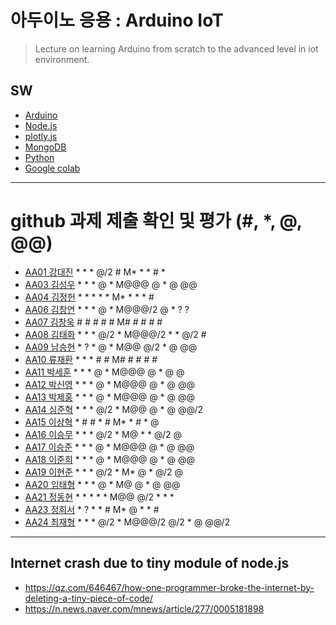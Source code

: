 # 아두이노 응용 : Arduino IoT
> Lecture on learning Arduino from scratch to the advanced level in iot environment.

## SW
- [Arduino](https://www.arduino.cc/)
- [Node.js](https://nodejs.org/ko/)
- [plotly.js](https://plot.ly/)
- [MongoDB](https://www.mongodb.com/download-center#community)
- [Python](https://www.anaconda.com)
- [Google colab](https://colab.research.google.com/)
---

# github 과제 제출 확인 및 평가 (#, *, @, @@)
- [AA01	강대진](https://github.com/ijdaejin/aa01) * * * @/2 # M* * * # *
- [AA03	김성우](https://github.com/Gukdoli/AA03) * * * @ * M@@@ @ * @ @@
- [AA04	김정헌](https://github.com/jhkedwardkim/AA04) * * * * * M* * * * #
- [AA06	김창연](https://github.com/ckddus/AA06) * * * @ * M@@@/2 @ * ? ? 
- [AA07	김창욱](https://github.com/HM0007/AA07) # # # # # M# # # # #
- [AA08	김태화](https://github.com/TAaHwa/AA08) * * * @/2 * M@@@/2 * * @/2 #
- [AA09 남승현](https://github.com/nam0914/AA09) * ? * @ * M@@ @/2 * @ @@ 
- [AA10	류재환](https://github.com/jaeHwanRy/AA10) * * * # # M# # # # #
- [AA11	박세훈](https://github.com/uoooyas/AA11) * * * @ * M@@@ @ * @ @
- [AA12	박신영](https://github.com/zachpaul7/AA12) * * * @ * M@@@ @ * @ @@
- [AA13 박제홍](https://github.com/qkrwpghd27/AA13) * * * @ * M@@@ @ * @ @@
- [AA14	심준혁](https://github.com/dsfaewf/AA14) * * * @/2 * M@@ @ * @ @@/2
- [AA15	이상혁](http://www.github.com/bsang50005/aa15) * # # * # M* * # * @ 
- [AA16	이승무](https://github.com/LSeungMOO/AA16) * * * @/2 * M@ * * @/2 @
- [AA17	이승준](https://github.com/q1w2e3r4god/AA17) * * * @ * M@@@ @ * @ @@
- [AA18	이준희](https://github.com/LJunHee/AA18) * * * @ * M@@@ @ * @ @@
- [AA19	이현준](https://github.com/junlee00/aa19) * * * @/2 * M* @ * @/2 @
- [AA20	임태형](https://github.com/vmvvmvvmv/AA20) * * * @ * M@ @ * @ @@
- [AA21	정동현](https://github.com/DongHyunYee/AA21) * * * * * M@@ @/2 * * *
- [AA23	정희서](https://github.com/HiSeoJeong/AA23) * ? * * # M* @ * * #
- [AA24	최재형](https://github.com/june6297/aa24) * * * @/2 * M@@@/2 @/2 * @ @@/2

---
## Internet crash due to tiny module of node.js
* https://qz.com/646467/how-one-programmer-broke-the-internet-by-deleting-a-tiny-piece-of-code/
* https://n.news.naver.com/mnews/article/277/0005181898

